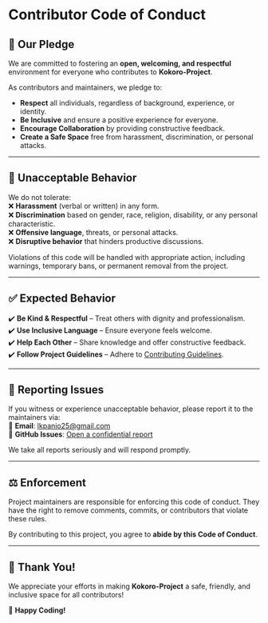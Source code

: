 # Contributor Code of Conduct  

## 📜 Our Pledge  

We are committed to fostering an **open, welcoming, and respectful** environment for everyone who contributes to **Kokoro-Project**.  

As contributors and maintainers, we pledge to:  
- **Respect** all individuals, regardless of background, experience, or identity.  
- **Be Inclusive** and ensure a positive experience for everyone.  
- **Encourage Collaboration** by providing constructive feedback.  
- **Create a Safe Space** free from harassment, discrimination, or personal attacks.  

---

## 🚫 Unacceptable Behavior  

We do not tolerate:  
❌ **Harassment** (verbal or written) in any form.  
❌ **Discrimination** based on gender, race, religion, disability, or any personal characteristic.  
❌ **Offensive language**, threats, or personal attacks.  
❌ **Disruptive behavior** that hinders productive discussions.  

Violations of this code will be handled with appropriate action, including warnings, temporary bans, or permanent removal from the project.  

---

## ✅ Expected Behavior  

✔️ **Be Kind & Respectful** – Treat others with dignity and professionalism.  
✔️ **Use Inclusive Language** – Ensure everyone feels welcome.  
✔️ **Help Each Other** – Share knowledge and offer constructive feedback.  
✔️ **Follow Project Guidelines** – Adhere to [Contributing Guidelines](CONTRIBUTING.md).  

---

## 📢 Reporting Issues  

If you witness or experience unacceptable behavior, please report it to the maintainers via:  
📧 **Email**: [lkpanio25@gmail.com](mailto:lkpanio25@gmail.com)  
🔗 **GitHub Issues**: [Open a confidential report](https://github.com/haji-mix/kokoro/issues)  

We take all reports seriously and will respond promptly.  

---

## ⚖️ Enforcement  

Project maintainers are responsible for enforcing this code of conduct. They have the right to remove comments, commits, or contributors that violate these rules.  

By contributing to this project, you agree to **abide by this Code of Conduct**.  

---

## 💙 Thank You!  

We appreciate your efforts in making **Kokoro-Project** a safe, friendly, and inclusive space for all contributors!  

🚀 **Happy Coding!**  
